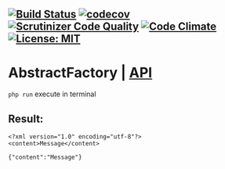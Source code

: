[![Build Status](https://travis-ci.org/Jagepard/PhpDesignPatterns-AbstractFactory.svg?branch=master)](https://travis-ci.org/Jagepard/PhpDesignPatterns-AbstractFactory)
[![codecov](https://codecov.io/gh/Jagepard/PhpDesignPatterns-AbstractFactory/branch/master/graph/badge.svg)](https://codecov.io/gh/Jagepard/PhpDesignPatterns-AbstractFactory)
[![Scrutinizer Code Quality](https://scrutinizer-ci.com/g/Jagepard/PhpDesignPatterns-AbstractFactory/badges/quality-score.png?b=master)](https://scrutinizer-ci.com/g/Jagepard/PhpDesignPatterns-AbstractFactory/?branch=master)
[![Code Climate](https://codeclimate.com/github/Jagepard/PhpDesignPatterns-AbstractFactory/badges/gpa.svg)](https://codeclimate.com/github/Jagepard/PhpDesignPatterns-AbstractFactory)
[![License: MIT](https://img.shields.io/badge/license-MIT-498e7f.svg)](https://mit-license.org/)
-----

# AbstractFactory | [API](https://github.com/Jagepard/PhpDesignPatterns-AbstractFactory/blob/master/docs.md "Documentation API")
```php run``` execute in terminal

## Result:
```
<?xml version="1.0" encoding="utf-8"?>
<content>Message</content>

{"content":"Message"}
```